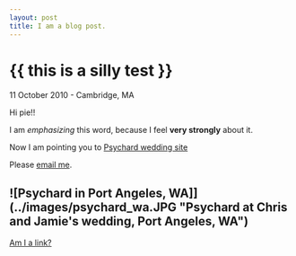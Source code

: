 ```yaml
---
layout: post
title: I am a blog post.
---
```


{{ this is a silly test }}
================

<p class="meta">11 October 2010 - Cambridge, MA</p>

Hi pie!! 

I am *emphasizing* this word, because I feel __very strongly__ about it.

Now I am pointing you to [Psychard wedding site](http://www.psychard.com/)

Please [email me](psyche@psychard.com).

![Psychard in Port Angeles, WA]](../images/psychard_wa.JPG "Psychard at Chris and Jamie's wedding, Port Angeles, WA")
--

[Am I a link?](http://www.psycheloui.com/)